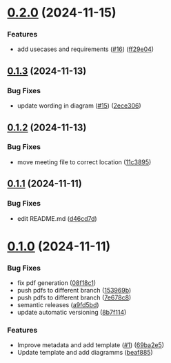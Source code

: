 # [0.2.0](https://github.com/SoftwareEngineeringOne/wiki/compare/v0.1.3...v0.2.0) (2024-11-15)


### Features

* add usecases and requirements ([#16](https://github.com/SoftwareEngineeringOne/wiki/issues/16)) ([ff29e04](https://github.com/SoftwareEngineeringOne/wiki/commit/ff29e04311cc73f6dd8e126028ae5c42a5313c4c))

## [0.1.3](https://github.com/SoftwareEngineeringOne/wiki/compare/v0.1.2...v0.1.3) (2024-11-13)


### Bug Fixes

* update wording in diagram ([#15](https://github.com/SoftwareEngineeringOne/wiki/issues/15)) ([2ece306](https://github.com/SoftwareEngineeringOne/wiki/commit/2ece30626e9464241a8824b3e58038a220303e07))

## [0.1.2](https://github.com/SoftwareEngineeringOne/wiki/compare/v0.1.1...v0.1.2) (2024-11-13)


### Bug Fixes

* move meeting file to correct location ([11c3895](https://github.com/SoftwareEngineeringOne/wiki/commit/11c3895c74b750c76b3dee4c2120568f6f7fafd1))

## [0.1.1](https://github.com/SoftwareEngineeringOne/wiki/compare/v0.1.0...v0.1.1) (2024-11-11)


### Bug Fixes

* edit README.md ([d46cd7d](https://github.com/SoftwareEngineeringOne/wiki/commit/d46cd7df7c68804dcb997c15bbf4797e9c4b8e11))

# [0.1.0](https://github.com/SoftwareEngineeringOne/wiki/compare/v0.0.0...v0.1.0) (2024-11-11)


### Bug Fixes

* fix pdf generation ([08f18c1](https://github.com/SoftwareEngineeringOne/wiki/commit/08f18c1724ffa4c72679e11e93bd14fcdc29b209))
* push pdfs to different branch ([153969b](https://github.com/SoftwareEngineeringOne/wiki/commit/153969b8d9cc90564b8372f4ecff00ec43d6ce26))
* push pdfs to different branch ([7e678c8](https://github.com/SoftwareEngineeringOne/wiki/commit/7e678c874493a0cb9438e1616cf346f71743b4b8))
* semantic releases ([a9fd5bd](https://github.com/SoftwareEngineeringOne/wiki/commit/a9fd5bd55d497dd3866b6b470102303ff3e124e7))
* update automatic versioning ([8b7f114](https://github.com/SoftwareEngineeringOne/wiki/commit/8b7f1146c8807823e743f4ddbb4b16e3f7e0a8fe))


### Features

* Improve metadata and add template ([#1](https://github.com/SoftwareEngineeringOne/wiki/issues/1)) ([69ba2e5](https://github.com/SoftwareEngineeringOne/wiki/commit/69ba2e50888abaa866535b95f05a530aa97e9660))
* Update template and add diagramms ([beaf885](https://github.com/SoftwareEngineeringOne/wiki/commit/beaf8852be9deb86c07a53c190ef3c271e52d1e0))
